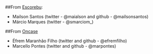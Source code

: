##From [Escorebu](http://escorebu.com):
- Mailson  Santos (twitter - @maialson and github - @mailsonsantos)
- Márcio Marques (twitter - @smarciom_)

##From [Oncase](http://onca.se)
- Éfrem Maranhão Filho (twitter and github - @efremfilho)
- Marcello Pontes (twitter and github - @marpontes)
